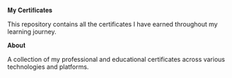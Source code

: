 𝐌𝐲 𝐂𝐞𝐫𝐭𝐢𝐟𝐢𝐜𝐚𝐭𝐞𝐬

This repository contains all the certificates I have earned throughout my learning journey.

𝐀𝐛𝐨𝐮𝐭

A collection of my professional and educational certificates across various technologies and platforms.
